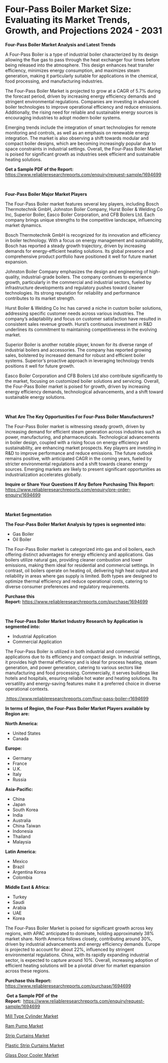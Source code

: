 <p><h1>Four-Pass Boiler Market Size: Evaluating its Market Trends, Growth, and Projections 2024 - 2031</h1></p><p><strong>Four-Pass Boiler Market Analysis and Latest Trends</strong></p>
<p><p>A Four-Pass Boiler is a type of industrial boiler characterized by its design allowing the flue gas to pass through the heat exchanger four times before being released into the atmosphere. This design enhances heat transfer efficiency, minimizes energy consumption, and maximizes steam generation, making it particularly suitable for applications in the chemical, food processing, and manufacturing industries.</p><p>The Four-Pass Boiler Market is projected to grow at a CAGR of 5.7% during the forecast period, driven by increasing energy efficiency demands and stringent environmental regulations. Companies are investing in advanced boiler technologies to improve operational efficiency and reduce emissions. Additionally, the rising need for reliable and sustainable energy sources is encouraging industries to adopt modern boiler systems. </p><p>Emerging trends include the integration of smart technologies for remote monitoring and controls, as well as an emphasis on renewable energy integration. The market is also observing a shift towards modular and compact boiler designs, which are becoming increasingly popular due to space constraints in industrial settings. Overall, the Four-Pass Boiler Market is poised for significant growth as industries seek efficient and sustainable heating solutions.</p></p>
<p><strong>Get a Sample PDF of the Report:&nbsp;</strong> <a href="https://www.reliableresearchreports.com/enquiry/request-sample/1694699?utm_campaign=34&utm_medium=2&utm_source=Github&utm_content=ia&utm_term=17122024&utm_id=four-pass-boiler">https://www.reliableresearchreports.com/enquiry/request-sample/1694699</a></p>
<p>&nbsp;</p>
<p><strong>Four-Pass Boiler Major Market Players</strong></p>
<p><p>The Four-Pass Boiler market features several key players, including Bosch Thermotechnik GmbH, Johnston Boiler Company, Hurst Boiler & Welding Co Inc, Superior Boiler, Easco Boiler Corporation, and CFB Boilers Ltd. Each company brings unique strengths to the competitive landscape, influencing market dynamics.</p><p>Bosch Thermotechnik GmbH is recognized for its innovation and efficiency in boiler technology. With a focus on energy management and sustainability, Bosch has reported a steady growth trajectory, driven by increasing demands for energy-efficient heating solutions. Its global presence and comprehensive product portfolio have positioned it well for future market expansion.</p><p>Johnston Boiler Company emphasizes the design and engineering of high-quality, industrial-grade boilers. The company continues to experience growth, particularly in the commercial and industrial sectors, fueled by infrastructure developments and regulatory pushes toward cleaner technologies. Its strong reputation for reliability and performance contributes to its market strength.</p><p>Hurst Boiler & Welding Co Inc has carved a niche in custom boiler solutions, addressing specific customer needs across various industries. The company’s adaptability and focus on customer satisfaction have resulted in consistent sales revenue growth. Hurst’s continuous investment in R&D underlines its commitment to maintaining competitiveness in the evolving market.</p><p>Superior Boiler is another notable player, known for its diverse range of industrial boilers and accessories. The company has reported growing sales, bolstered by increased demand for robust and efficient boiler systems. Superior’s proactive approach in leveraging technology trends positions it well for future growth.</p><p>Easco Boiler Corporation and CFB Boilers Ltd also contribute significantly to the market, focusing on customized boiler solutions and servicing. Overall, the Four-Pass Boiler market is poised for growth, driven by increasing energy efficiency demands, technological advancements, and a shift toward sustainable energy solutions.</p></p>
<p>&nbsp;</p>
<p><strong>What Are The Key Opportunities For Four-Pass Boiler Manufacturers?</strong></p>
<p><p>The Four-Pass Boiler market is witnessing steady growth, driven by increasing demand for efficient steam generation across industries such as power, manufacturing, and pharmaceuticals. Technological advancements in boiler design, coupled with a rising focus on energy efficiency and sustainability, are enhancing market prospects. Key players are investing in R&D to improve performance and reduce emissions. The future outlook remains positive, with anticipated CAGR in the coming years, fueled by stricter environmental regulations and a shift towards cleaner energy sources. Emerging markets are likely to present significant opportunities as industrialization accelerates globally.</p></p>
<p><strong>Inquire or Share Your Questions If Any Before Purchasing This Report:</strong> <a href="https://www.reliableresearchreports.com/enquiry/pre-order-enquiry/1694699?utm_campaign=34&utm_medium=2&utm_source=Github&utm_content=ia&utm_term=17122024&utm_id=four-pass-boiler">https://www.reliableresearchreports.com/enquiry/pre-order-enquiry/1694699</a></p>
<p>&nbsp;</p>
<p><strong>Market Segmentation</strong></p>
<p><strong>The Four-Pass Boiler Market Analysis by types is segmented into:</strong></p>
<p><ul><li>Gas Boiler</li><li>Oil Boiler</li></ul></p>
<p><p>The Four-Pass Boiler market is categorized into gas and oil boilers, each offering distinct advantages for energy efficiency and applications. Gas boilers utilize natural gas, providing cleaner combustion and lower emissions, making them ideal for residential and commercial settings. In contrast, oil boilers operate on heating oil, delivering high heat output and reliability in areas where gas supply is limited. Both types are designed to optimize thermal efficiency and reduce operational costs, catering to diverse consumer preferences and regulatory requirements.</p></p>
<p><strong>Purchase this Report:&nbsp;</strong><a href="https://www.reliableresearchreports.com/purchase/1694699?utm_campaign=34&utm_medium=2&utm_source=Github&utm_content=ia&utm_term=17122024&utm_id=four-pass-boiler">https://www.reliableresearchreports.com/purchase/1694699</a></p>
<p>&nbsp;</p>
<p><strong>The Four-Pass Boiler Market Industry Research by Application is segmented into:</strong></p>
<p><ul><li>Industrial Application</li><li>Commercial Application</li></ul></p>
<p><p>The Four-Pass Boiler is utilized in both industrial and commercial applications due to its efficiency and compact design. In industrial settings, it provides high thermal efficiency and is ideal for process heating, steam generation, and power generation, catering to various sectors like manufacturing and food processing. Commercially, it serves buildings like hotels and hospitals, ensuring reliable hot water and heating solutions. Its versatility and energy-saving features make it a preferred choice in diverse operational contexts.</p></p>
<p><a href="https://www.reliableresearchreports.com/four-pass-boiler-r1694699?utm_campaign=34&utm_medium=2&utm_source=Github&utm_content=ia&utm_term=17122024&utm_id=four-pass-boiler">&nbsp;https://www.reliableresearchreports.com/four-pass-boiler-r1694699</a></p>
<p><strong>In terms of Region, the Four-Pass Boiler Market Players available by Region are:</strong></p>
<p>
    <p> <strong> North America: </strong>
        <ul>
            <li>United States</li>
            <li>Canada</li>
        </ul>
        </p> 
    <p> <strong> Europe: </strong>
        <ul>
            <li>Germany</li>
            <li>France</li>
            <li>U.K.</li>
            <li>Italy</li>
            <li>Russia</li>
        </ul>
        </p> 
    <p> <strong> Asia-Pacific: </strong>
        <ul>
            <li>China</li>
            <li>Japan</li>
            <li>South Korea</li>
            <li>India</li>
            <li>Australia</li>
            <li>China Taiwan</li>
            <li>Indonesia</li>
            <li>Thailand</li>
            <li>Malaysia</li>
        </ul>
        </p> 
    <p> <strong> Latin America: </strong>
        <ul>
            <li>Mexico</li>
            <li>Brazil</li>
            <li>Argentina Korea</li>
            <li>Colombia</li>
        </ul>
        </p> 
    <p> <strong> Middle East & Africa: </strong>
        <ul>
            <li>Turkey</li>
            <li>Saudi</li>
            <li>Arabia</li>
            <li>UAE</li>
            <li>Korea</li>
        </ul>
    </p>
    </p>
<p><p>The Four-Pass Boiler Market is poised for significant growth across key regions, with APAC anticipated to dominate, holding approximately 38% market share. North America follows closely, contributing around 30%, driven by industrial advancements and energy efficiency demands. Europe is projected to account for about 22%, influenced by stringent environmental regulations. China, with its rapidly expanding industrial sector, is expected to capture around 10%. Overall, increasing adoption of efficient heating solutions will be a pivotal driver for market expansion across these regions.</p></p>
<p><strong>Purchase this Report: </strong><a href="https://www.reliableresearchreports.com/purchase/1694699?utm_campaign=34&utm_medium=2&utm_source=Github&utm_content=ia&utm_term=17122024&utm_id=four-pass-boiler">https://www.reliableresearchreports.com/purchase/1694699</a></p>
<p>&nbsp;<strong>Get a Sample PDF of the Report:&nbsp;&nbsp;</strong><a href="https://www.reliableresearchreports.com/enquiry/request-sample/1694699?utm_campaign=34&utm_medium=2&utm_source=Github&utm_content=ia&utm_term=17122024&utm_id=four-pass-boiler">https://www.reliableresearchreports.com/enquiry/request-sample/1694699</a></p>
<p><strong></strong></p>
<p><p><a href="https://github.com/OlenFleming68/Market-Research-Report-List-1/blob/main/mill-type-cylinder-market.md?utm_campaign=34&utm_medium=2&utm_source=Github&utm_content=ia&utm_term=17122024&utm_id=four-pass-boiler">Mill Type Cylinder Market</a></p><p><a href="https://github.com/lindaopodray/Market-Research-Report-List-1/blob/main/ram-pump-market.md?utm_campaign=34&utm_medium=2&utm_source=Github&utm_content=ia&utm_term=17122024&utm_id=four-pass-boiler">Ram Pump Market</a></p><p><a href="https://www.linkedin.com/pulse/overview-strip-curtains-market-2024-2031-size-share-growth-lfvgf?utm_campaign=34&utm_medium=2&utm_source=Github&utm_content=ia&utm_term=17122024&utm_id=four-pass-boiler">Strip Curtains Market</a></p><p><a href="https://www.linkedin.com/pulse/revenue-analysis-forecast-plastic-strip-curtains-market-10-oyquf?utm_campaign=34&utm_medium=2&utm_source=Github&utm_content=ia&utm_term=17122024&utm_id=four-pass-boiler">Plastic Strip Curtains Market</a></p><p><a href="https://www.linkedin.com/pulse/glass-door-cooler-market-size-forecast-2024-2031-cagr-144-ms2af?utm_campaign=34&utm_medium=2&utm_source=Github&utm_content=ia&utm_term=17122024&utm_id=four-pass-boiler">Glass Door Cooler Market</a></p></p>